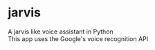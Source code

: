 # jarvis

A jarvis like voice assistant in Python  
This app uses the Google's voice recognition API
